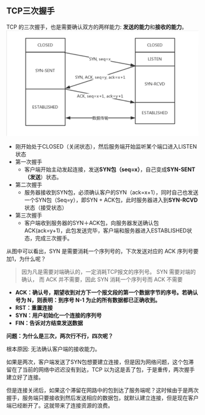 ## TCP三次握手
TCP 的三次握手，也是需要确认双方的两样能力: **发送的能力**和**接收的能力**。
![TCP三次握手](../img/Bowser/TCP%E4%B8%89%E6%AC%A1%E6%8F%A1%E6%89%8B.png)

- 刚开始处于CLOSED（关闭状态），然后服务端开始监听某个端口进入LISTEN状态
- 第一次握手
  - 客户端开始主动发起连接，发送**SYN包（seq=x）**，自己变成**SYN-SENT（发送**）状态。
- 第二次握手
  - 服务器接收到SYN包，必须确认客户的SYN（ack=x+1），同时自己也发送一个SYN包（Seq=y），即SYN + ACK包，此时服务器进入到**SYN-RCVD**状态（接受状态）
- 第三次握手
  - 客户端收到服务器的SYN＋ACK包，向服务器发送确认包ACK(ack=y+1)，此包发送完毕，客户端和服务器进入ESTABLISHED状态，完成三次握手。

从图中可以看出，SYN 是需要消耗一个序列号的，下次发送对应的 ACK 序列号要加1，为什么呢？
> 因为凡是需要对端确认的，一定消耗TCP报文的序列号。
> SYN 需要对端的确认， 而 ACK 并不需要，因此 SYN 消耗一个序列号而 ACK 不需要

- **ACK：确认号，期望收到对方下一个报文段的第一个数据字节的序号。若确认号为 N，则表明：到序号 N-1 为止的所有数据都已正确收到。**
- **RST：重置连接**
- **SYN：用户初始化一个连接的序列号**
- **FIN：告诉对方结束发送数据**


**问题：为什么是三次，两次行不行，四次呢？**

根本原因: 无法确认客户端的接收能力。

如果是两次，客户端发送了SYN包想要建立连接，但是因为网络问题，这个包滞留在了当前的网络中迟迟没有到达，TCP 以为这是丢了包，于是重传，两次握手建立好了连接。

但是连接关闭后，如果这个滞留在网路中的包到达了服务端呢？这时候由于是两次握手，服务端只要接收到然后发送相应的数据包，就默认建立连接，但是现在客户端已经断开了。这就带来了连接资源的浪费。